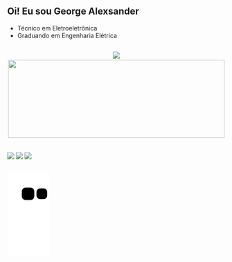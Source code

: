 ## Oi! Eu sou George Alexsander
- Técnico em Eletroeletrônica
- Graduando em Engenharia Elétrica
##

<div align="center">
  <a href="https://github.com/georgealexsander">
  <img height="180em" src="https://github-readme-stats.vercel.app/api?username=georgealexsander&show_icons=true&theme=midnight-purple&include_all_commits=true&count_private=true"/>
  <img height="180em" <img width=500em"" src="https://github-readme-stats.vercel.app/api/top-langs/?username=georgealexsander&layout=compact&langs_count=7&theme=midnight-purple"/>
</div>
  
   ##
  
<div> 
  <a href="https://instagram.com/george.alexsander" target="_blank"><img src="https://img.shields.io/badge/-Instagram-%23E4405F?style=for-the-badge&logo=instagram&logoColor=white" target="_blank"></a>
  <a href = "mailto:georgealexsanderflores@gmail.com"> <img src="https://img.shields.io/badge/-Gmail-%23333?style=for-the-badge&logo=gmail&logoColor=white" target="_blank"></a>
  <a href="https://www.linkedin.com/in/george-alexsander-029233203/" target="_blank"><img src="https://img.shields.io/badge/-LinkedIn-%230077B5?style=for-the-badge&logo=linkedin&logoColor=white" target="_blank"></a> 
 </div>

   ##  

![Snake animation](https://github.com/georgealexsander/georgealexsander/blob/output/github-contribution-grid-snake.svg)
